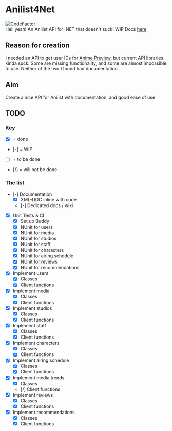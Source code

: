 # Anilist4Net
[![CodeFactor](https://www.codefactor.io/repository/github/cainy-a/anilist4net/badge)](https://www.codefactor.io/repository/github/cainy-a/anilist4net)  
Hell yeah! An Anilist API for .NET that doesn't suck!
WIP Docs [here](https://github.com/cainy-a/Anilist4Net/wiki)

## Reason for creation
I needed an API to get user IDs for [Anime Preview](https://github.com/cainy-a/AnimePreview), but current API libraries kinda suck. Some are missing functionality, and some are almost impossible to use. Neither of the two I found had documentation.

## Aim
Create a nice API for Anilist with documentation, and good ease of use

## TODO
### Key
- [x] = done
- [-] = WIP
- [ ] = to be done
- [/] = will not be done
### The list
- [-] Documentation
	* [x] XML-DOC inline with code
	* [-] Dedicated docs / wiki
- [x] Unit Tests & CI
	* [x] Set up Buddy
	* [x] NUnit for users
	* [x] NUnit for media
	* [x] NUnit for studios
	* [x] NUnit for staff
	* [x] NUnit for characters
	* [x] NUnit for airing schedule
	* [x] NUnit for reviews
	* [x] NUnit for recommendations
- [x] Implement users
	* [x] Classes
	* [x] Client functions
- [x] Implement media
	* [x] Classes 
	* [x] Client functions
- [x] Implement studios
	* [x] Classes
	* [x] Client functions
- [x] Implement staff
	* [x] Classes
	* [x] Client functions
- [x] Implement characters
	* [x] Classes
	* [x] Client functions
- [x] Implement airing schedule
	* [x] Classes
	* [x] Client functions
- [x] Implement media trends
	* [x] Classes
	* [/] Client functions
- [x] Implement reviews
	* [x] Classes
	* [x] Client functions
- [x] Implement recommendations
	* [x] Classes
	* [x] Client functions
